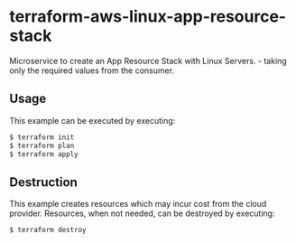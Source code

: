 # terraform-aws-linux-app-resource-stack

Microservice to create an App Resource Stack with Linux Servers. - taking only the required values from the consumer.

## Usage
This example can be executed by executing:
```bash
$ terraform init
$ terraform plan
$ terraform apply
```

## Destruction
This example creates resources which may incur cost from the cloud provider. Resources, when not needed, can be destroyed by executing:
```bash
$ terraform destroy
```